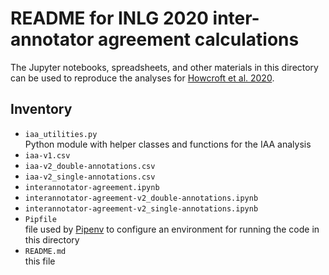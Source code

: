 README for INLG 2020 inter-annotator agreement calculations
===========================================================

The Jupyter notebooks, spreadsheets, and other materials in this directory can be used to reproduce the analyses for [Howcroft et al. 2020]().

Inventory
---------

* `iaa_utilities.py`  
  Python module with helper classes and functions for the IAA analysis
* `iaa-v1.csv`
* `iaa-v2_double-annotations.csv`
* `iaa-v2_single-annotations.csv`
* `interannotator-agreement.ipynb`
* `interannotator-agreement-v2_double-annotations.ipynb`
* `interannotator-agreement-v2_single-annotations.ipynb`
* `Pipfile`  
  file used by [Pipenv]() to configure an environment for running the code in this directory
* `README.md`  
  this file

